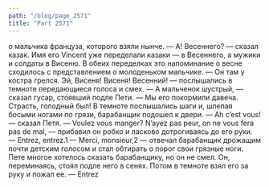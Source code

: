 ```yaml
---
path: "/blog/page_2571"
title: "Part 2571"
---
```


о мальчика француза, которого взяли нынче.
— А! Весеннего? — сказал казак.
Имя его Vincent уже переделали казаки — в Весеннего, а мужики и солдаты в Висеню. В обеих переделках это напоминание о весне сходилось с представлением о молоденьком мальчике.
— Он там у костра грелся. Эй, Висеня! Висеня! Весенний! — послышались в темноте передающиеся голоса и смех.
— А мальченок шустрый, — сказал гусар, стоявший подле Пети. — Мы его покормили давеча. Страсть, голодный был!
В темноте послышались шаги и, шлепая босыми ногами по грязи, барабанщик подошел к двери.
— Ah c’est vous! — сказал Петя. — Voulez vous manger? N’ayez pas peur, on ne vous fera pas de mal, — прибавил он робко и ласково дотрогиваясь до его руки. — Entrez, entrez.1
— Merci, monsieur,2 — отвечал барабанщик дрожащим почти детским голосом и стал обтирать о порог свои грязные ноги. Пете многое хотелось сказать барабанщику, но он не смел. Он, переминаясь, стоял подле него в сенях. Потом в темноте взял его за руку и пожал ее.
— Entrez

